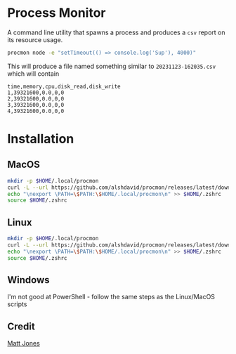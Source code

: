 # Process Monitor

A command line utility that spawns a process and produces a `csv` report on its resource usage.

```bash
procmon node -e "setTimeout(() => console.log('Sup'), 4000)"
```

This will produce a file named something similar to `20231123-162035.csv` which will contain

```
time,memory,cpu,disk_read,disk_write
1,39321600,0.0,0,0
2,39321600,0.0,0,0
3,39321600,0.0,0,0
4,39321600,0.0,0,0
```

# Installation

## MacOS

```bash
mkdir -p $HOME/.local/procmon
curl -L --url https://github.com/alshdavid/procmon/releases/latest/download/macos-arm64.tar.gz | tar -xvzf - -C $HOME/.local/procmon
echo "\nexport \PATH=\$PATH:\$HOME/.local/procmon\n" >> $HOME/.zshrc
source $HOME/.zshrc
```

## Linux

```bash
mkdir -p $HOME/.local/procmon
curl -L --url https://github.com/alshdavid/procmon/releases/latest/download/linux-amd64.tar.gz | tar -xvzf - -C $HOME/.local/procmon
echo "\nexport \PATH=\$PATH:\$HOME/.local/procmon\n" >> $HOME/.zshrc
source $HOME/.zshrc
```

## Windows

I'm not good at PowerShell - follow the same steps as the Linux/MacOS scripts

## Credit

[Matt Jones](https://github.com/mattcompiles) 
